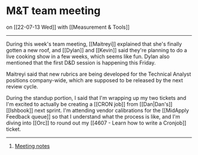 # M&T team meeting
on [[22-07-13 Wed]]
with [[Measurement & Tools]]

---
During this week's team meeting, [[Maitreyi]] explained that she's finally gotten a new roof, and [[Dylan]] and [[Kevin]] said they're planning to do a live cooking show in a few weeks, which seems like fun. Dylan also mentioned that the first D&D session is happening this Friday. 

Maitreyi said that new rubrics are being developed for the Technical Analyst positions company-wide, which are supposed to be released by the next review cycle.

During the standup portion, I said that I'm wrapping up my two tickets and I'm excited to actually be creating a [[CRON job]] from [[Dan|Dan's]] [[Ishbook]] next sprint. I'm attending vendor calibrations for the [[MidApply Feedback queue]] so that I understand what the process is like, and I'm diving into [[Orc]] to round out my [[4607 - Learn how to write a Cronjob]] ticket.

---
1. [Meeting notes](https://docs.google.com/document/d/1O4Dn0VmXZBN9mtrJdgnlK6i_BAdK4yxA-YHRpGj5iys/edit#heading=h.taxy3c4rld3y)